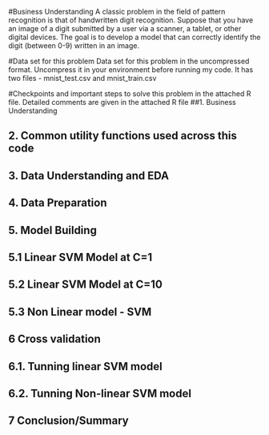 #Business Understanding
A classic problem in the field of pattern recognition is that of handwritten digit recognition. Suppose that you have an image of a digit submitted by a user via a scanner, a tablet, or other digital devices. The goal is to develop a model that can correctly identify the digit (between 0-9) written in an image. 

#Data set for this problem
Data set for this problem in the uncompressed format. Uncompress it in your environment before running my code.
It has two files - mnist_test.csv and mnist_train.csv

#Checkpoints  and important steps  to solve this problem in the attached R file. Detailed comments are given in the attached R file
##1. Business Understanding
## 2. Common utility functions used across this code
## 3. Data Understanding and EDA
## 4. Data Preparation
## 5. Model Building 
##   5.1 Linear SVM Model at C=1
##   5.2 Linear SVM Model at C=10
##   5.3 Non Linear model - SVM
## 6  Cross validation 
##   6.1. Tunning linear SVM model 
##   6.2. Tunning Non-linear SVM model 
## 7  Conclusion/Summary 